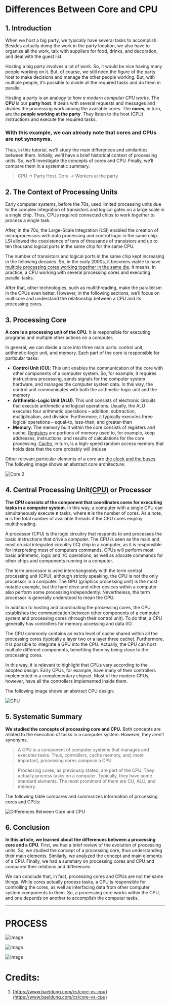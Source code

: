 Differences Between Core and CPU
================================

1\. Introduction[](#introduction)
---------------------------------

When we host a big party, we typically have several tasks to accomplish. Besides actually doing the work in the party location, we also have to organize all the work, talk with suppliers for food, drinks, and decoration, and deal with the guest list.

Hosting a big party involves a lot of work. So, it would be nice having many people working on it. But, of course, we still need the figure of the party host to make decisions and manage the other people working. But, with multiple people, it’s possible to divide all the required tasks and do them in parallel.

Hosting a party is an analogy to *how a modern computer CPU works*. The **CPU** is our **party host**. It deals with several requests and messages and divides the processing work among the available cores. The **cores**, in turn, are the **people working at the party**. They listen to the host (CPU) instructions and execute the required tasks.

### With this example, we can already note that cores and CPUs are not synonyms.

Thus, in this tutorial, we’ll study the main differences and similarities between them. Initially, we’ll have a brief historical context of processing units. So, we’ll investigate the concepts of cores and CPU. Finally, we’ll compare them in a systematic summary.

> CPU -> Party Host.
> Core -> Workers at the party

2\. The Context of Processing Units[](#the-context-of-processing-units)
-----------------------------------------------------------------------

Early computer systems, before the 70s, used limited processing units due to the complex integration of transistors and logical gates on a large scale in a single chip. Thus, CPUs required connected chips to work together to process a single task.

After, in the 70s, the Large-Scale Integration (LSI) enabled the creation of microprocessors with data processing and control logic in the same chip. LSI allowed the coexistence of tens of thousands of transistors and up to ten thousand logical ports in the same chip for the same CPU.

The number of transistors and logical ports in the same chip kept increasing in the following decades. So, in the early 2000s, it becomes viable to have [multiple processing cores working together in the same die](/cs/advanced-cpu-designs#superscalar-processors-and-multi-core-processors). It means, in practice, a CPU working with several processing cores and executing parallel tasks.

After that, other technologies, such as multithreading, make the parallelism in the CPUs even better. However, in the following sections, we’ll focus on multicore and understand the relationship between a CPU and its processing cores.

3\. Processing Core[](#processing-core)
---------------------------------------

**A core is a processing unit of the CPU.** It is responsible for executing programs and multiple other actions on a computer.

In general, we can divide a core into three main parts: control unit, arithmetic-logic unit, and memory. Each part of the core is responsible for particular tasks:

*   **Control Unit (CU)**: This unit enables the communication of the core with other components of a computer system. So, for example, it requires instructions processing, sends signals for the computer system hardware, and manages the computer system data. In this way, the control unit communicates with both the arithmetic-logic unit and the memory
*   **Arithmetic-Logic Unit (ALU)**: This unit consists of electronic circuits that execute arithmetic and logical operations. Usually, the ALU executes four arithmetic operations – addition, subtraction, multiplication, and division. Furthermore, it typically executes three logical operations – equal-to, less-than, and greater-than
*   **Memory**: The memory built within the core consists of registers and cache. [Registers](/cs/registers-and-ram#registers) are portions of memory used to, for example, keep addresses, instructions, and results of calculations for the core processing. [Cache](/cs/cache-memory), in turn, is a high-speed random access memory that holds data that the core probably will (re)use

Other relevant particular elements of a core are [the clock and the buses](/cs/cache-memory). The following image shows an abstract core architecture:

![Core 2](https://github.com/vijayanandrp/vijayanandrp/assets/3804538/7a7c6118-e5ee-42e9-b859-794e7e488d86)

4\. Central Processing Unit[(CPU)](#central-processing-unit) or Processor
-------------------------------------------------------

**The CPU consists of the component that coordinates cores for executing tasks in a computer system.** In this way, a computer with a single CPU can simultaneously execute  **n** tasks, where **n** is the number of cores. As a note,  **n** is the total number of available threads if the CPU cores employ multithreading.

A processor (CPU) is the logic circuitry that responds to and processes the basic instructions that drive a computer. The CPU is seen as the main and most crucial integrated circuitry (IC) chip in a computer, as it is responsible for interpreting most of computers commands. CPUs will perform most basic arithmetic, logic and I/O operations, as well as allocate commands for other chips and components running in a computer.

The term processor is used interchangeably with the term central processing unit (CPU), although strictly speaking, the CPU is not the only processor in a computer. The GPU (graphics processing unit) is the most notable example, but the hard drive and other devices within a computer also perform some processing independently. Nevertheless, the term processor is generally understood to mean the CPU.

In addition to hosting and coordinating the processing cores, the CPU establishes the communication between other components of a computer system and processing cores (through their control unit). To do that, a CPU generally has controllers for memory accessing and data I/O.

The CPU commonly contains an extra level of cache shared within all the processing cores (typically a layer two or a layer three cache). Furthermore, it is possible to integrate a GPU into the CPU. Actually, the CPU can host multiple different components, benefiting them by being close to the processing cores.


In this way, it is relevant to highlight that CPUs vary according to the adopted design. Early CPUs, for example, have many of their controllers implemented in a complementary chipset. Most of the modern CPUs, however, have all the controllers implemented inside them.

The following image shows an abstract CPU design:

![CPU](https://github.com/vijayanandrp/vijayanandrp/assets/3804538/5f0d30c1-283e-4557-852e-bc6b805f2442)


5\. Systematic Summary[](#systematic-summary)
---------------------------------------------

**We studied the concepts of processing core and CPU.** Both concepts are related to the execution of tasks in a computer system. However, they aren’t synonyms.

> A CPU is a component of computer systems that manages and executes tasks. Thus, controllers, cache memory, and, most important, processing cores compose a CPU.

> Processing cores, as previously stated, are part of the CPU. They actually process tasks on a computer. Typically, they have some standard elements. The most prominent of them are CU, ALU, and memory.

The following table compares and summarizes information of processing cores and CPUs:

![Differences Between Core and CPU](https://github.com/vijayanandrp/vijayanandrp/assets/3804538/d0d1171f-ec1a-4e97-9195-26c906c234a1)


6\. Conclusion[](#conclusion)
-----------------------------

**In this article, we learned about the differences between a processing core and a CPU.** First, we had a brief review of the evolution of processing units. So, we studied the concept of a processing core, thus understanding their main elements. Similarly, we analyzed the concept and main elements of a CPU. Finally, we had a summary on processing cores and CPU and compared their relations and differences.

We can conclude that, in fact, processing cores and CPUs are not the same things. While cores actually process tasks, a CPU is responsible for controlling the cores, as well as interfacing data from other computer system components to them. So, a processing core works within the CPU, and one depends on another to accomplish the computer tasks.

--------------------------------

# PROCESS 


![image](https://github.com/vijayanandrp/blog/assets/3804538/45d6be94-c40f-4b29-b28d-4b6f83a3c589)


![image](https://github.com/vijayanandrp/blog/assets/3804538/2657b2b2-7e5d-4b2e-819e-120d9feb0874)

![image](https://github.com/vijayanandrp/vijayanandrp/assets/3804538/ba55cb2e-1835-4b3c-a5ee-109df92b55e0)


# Credits:

1. [https://www.baeldung.com/cs/core-vs-cpu](https://www.baeldung.com/cs/core-vs-cpu)
